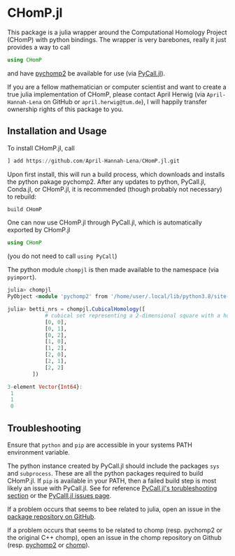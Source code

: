 # CHomP.jl

This package is a julia wrapper around the Computational Homology Project (CHomP) with python bindings. The wrapper is very barebones, really it just provides a way to call 

```julia
using CHomP
```

and have [pychomp2](https://pypi.org/project/pychomp2/) be available for use (via [PyCall.jl](https://github.com/JuliaPy/PyCall.jl)). 

If you are a fellow mathematician or computer scientist and want to create a true julia implementation of CHomP, please contact April Herwig (via `April-Hannah-Lena` on GitHub or `april.herwig@tum.de`), I will happily transfer ownership rights of this package to you. 

## Installation and Usage

To install CHomP.jl, call 

```julia
] add https://github.com/April-Hannah-Lena/CHomP.jl.git
```

Upon first install, this will run a build process, which downloads and installs the python pakage pychomp2. After any updates to python, PyCall.jl, Conda.jl, or CHomP.jl, it is recommended (though probably not necessary) to rebuild: 

```julia
build CHomP
```

One can now use CHomP.jl through PyCall.jl, which is automatically exported by CHomP.jl

```julia
using CHomP
```

(you do not need to call `using PyCall`)

The python module `chompjl` is then made available to the namespace (via `pyimport`). 

```julia
julia> chompjl
PyObject <module 'pychomp2' from '/home/user/.local/lib/python3.8/site-packages/pychomp2/__init__.py'>

julia> betti_nrs = chompjl.CubicalHomology([
            # cubical set representing a 2-dimensional square with a hole punched in the middle
            [0, 0],
            [0, 1],
            [0, 2],
            [1, 0],
            [1, 2],
            [2, 0],
            [2, 1],
            [2, 2]
        ])

3-element Vector{Int64}:
 1
 1
 0
```

## Troubleshooting

Ensure that `python` and `pip` are accessible in your systems PATH environment variable. 

The python instance created by PyCall.jl should include the packages `sys` and `subprocess`. These are all the python packages required to build CHomP.jl. If `pip` is available in your PATH, then a failed build step is most likely an issue with PyCall.jl. See for reference [PyCall.jl's torubleshooting section](https://github.com/JuliaPy/PyCall.jl#troubleshooting) or the [PyCalll.jl issues page](https://github.com/JuliaPy/PyCall.jl/issues). 

If a problem occurs that seems to bee related to julia, open an issue in the [package repository on GitHub](https://github.com/April-Hannah-Lena/CHomP.jl/issues). 

If a problem occurs that seems to be related to chomp (resp. pychomp2 or the original C++ chomp), open an issue in the chomp repository on Github (resp. [pychomp2](https://pypi.org/project/pychomp2/issues) or [chomp](https://github.com/shaunharker/CHomP/issues)). 
